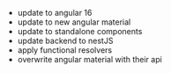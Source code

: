 - update to angular 16
- update to new angular material
- update to standalone components
- update backend to nestJS
- apply functional resolvers
- overwrite angular material with their api